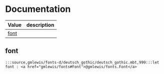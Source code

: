 # Documentation
|Value|description|
|---|---|
|[font](#font)||

## font

```moonbit
:::source,gmlewis/fonts-d/deutsch_gothic/deutsch_gothic.mbt,999:::let font : <a href="gmlewis/fonts#Font">@gmlewis/fonts.Font</a>
```

